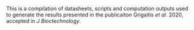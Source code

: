 This is a compilation of datasheets, scripts and computation outputs used to generate the results presented in the publicaiton Grigaitis *et al.* 2020, accepted in *J Bioctechnology*.
